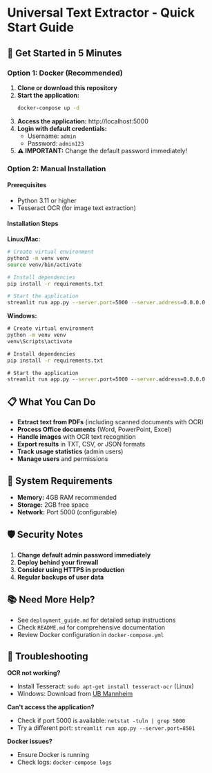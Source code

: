 # Universal Text Extractor - Quick Start Guide

## 🚀 Get Started in 5 Minutes

### Option 1: Docker (Recommended)

1. **Clone or download this repository**
2. **Start the application:**
   ```bash
   docker-compose up -d
   ```
3. **Access the application:** http://localhost:5000
4. **Login with default credentials:**
   - Username: `admin`
   - Password: `admin123`
5. **⚠️ IMPORTANT:** Change the default password immediately!

### Option 2: Manual Installation

#### Prerequisites
- Python 3.11 or higher
- Tesseract OCR (for image text extraction)

#### Installation Steps

**Linux/Mac:**
```bash
# Create virtual environment
python3 -m venv venv
source venv/bin/activate

# Install dependencies
pip install -r requirements.txt

# Start the application
streamlit run app.py --server.port=5000 --server.address=0.0.0.0
```

**Windows:**
```cmd
# Create virtual environment
python -m venv venv
venv\Scripts\activate

# Install dependencies
pip install -r requirements.txt

# Start the application
streamlit run app.py --server.port=5000 --server.address=0.0.0.0
```

## 📋 What You Can Do

- **Extract text from PDFs** (including scanned documents with OCR)
- **Process Office documents** (Word, PowerPoint, Excel)
- **Handle images** with OCR text recognition
- **Export results** in TXT, CSV, or JSON formats
- **Track usage statistics** (admin users)
- **Manage users** and permissions

## 🔧 System Requirements

- **Memory:** 4GB RAM recommended
- **Storage:** 2GB free space
- **Network:** Port 5000 (configurable)

## 🛡️ Security Notes

1. **Change default admin password immediately**
2. **Deploy behind your firewall**
3. **Consider using HTTPS in production**
4. **Regular backups of user data**

## 📚 Need More Help?

- See `deployment_guide.md` for detailed setup instructions
- Check `README.md` for comprehensive documentation
- Review Docker configuration in `docker-compose.yml`

## 🐛 Troubleshooting

**OCR not working?**
- Install Tesseract: `sudo apt-get install tesseract-ocr` (Linux)
- Windows: Download from [UB Mannheim](https://github.com/UB-Mannheim/tesseract/wiki)

**Can't access the application?**
- Check if port 5000 is available: `netstat -tuln | grep 5000`
- Try a different port: `streamlit run app.py --server.port=8501`

**Docker issues?**
- Ensure Docker is running
- Check logs: `docker-compose logs`